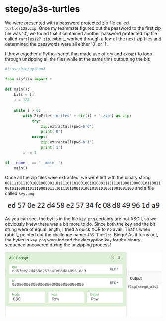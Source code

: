 # stego/a3s-turtles
We were presented with a password protected zip file called `turtles128.zip`. Once my teammate figured out
the password to the first zip file was '0', we found that it contained another password protected zip file
called `turtles127.zip`. rabbit_ worked through a few of the next zip files and determined the passwords were
all either '0' or '1'.

I threw together a Python script that made use of `try` and `except` to loop through unzipping all the files
while at the same time outputting the bit:

```python
#!/usr/bin/python3

from zipfile import *

def main():
    bits = []
    i = 128

    while i > 0:
        with ZipFile('turtles' + str(i) + '.zip') as zip:
            try:
                zip.extractall(pwd=b'0')
                print('0')
            except:
                zip.extractall(pwd=b'1')
                print('1')
        i -= 1

if __name__ == '__main__':
    main()
```

Once all the zip files were extracted, we were left with the binary string
`00111101110010010000011011110110100100101000111011101000100000101100110010110001101110001011110111010001010010101010001001001100`
and a file called `key.png`:

![key.png](tenable-key.png)

As you can see, the bytes in the file `key.png` certainly are not ASCII, so we obviously knew there was a bit more
to do. Since both the key and the bit string were of equal length, I tried a quick XOR to no avail. That's when
rabbit_ pointed out the challenge name: `A3S Turtles`. Bingo! As it turns out, the bytes in `key.png` were indeed
the decryption key for the binary sequence uncovered during the unzipping process!

![A3S Turtles Flag](tenable-a3s.png)
